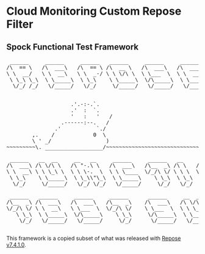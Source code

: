 # Cloud Monitoring Custom Repose Filter
## Spock Functional Test Framework
<pre>
 ______     ______     ______   ______     ______     ______
/\  == \   /\  ___\   /\  == \ /\  __ \   /\  ___\   /\  ___\
\ \  __/   \ \  __\   \ \  _-/ \ \ \/\ \  \ \___  \  \ \  __\
 \ \_\ \_\  \ \_____\  \ \_\    \ \_____\  \/\_____\  \ \_____\
  \/_/ /_/   \/_____/   \/_/     \/_____/   \/_____/   \/_____/


                    .'.-:-.`.
                    .'  :  `.
                    '   :   '   /
                 .------:--.   /
               .'           `./
        ,.    /            0  \
        \ ' _/                 )
~~~~~~~~~\. __________________/~~~~~~~~~~~~~~~~~~~~~~~~~~~~~~~~

 ______   __  __     __   __     ______     ______   __     ______     __   __     ______     __
/\  ___\ /\ \/\ \   /\ "-.\ \   /\  ___\   /\__  _\ /\ \   /\  __ \   /\ "-.\ \   /\  __ \   /\ \
\ \  __\ \ \ \_\ \  \ \ \-.  \  \ \ \____  \/_/\ \/ \ \ \  \ \ \/\ \  \ \ \-.  \  \ \  __ \  \ \ \____
 \ \_\    \ \_____\  \ \_\\"\_\  \ \_____\    \ \_\  \ \_\  \ \_____\  \ \_\\"\_\  \ \_\ \_\  \ \_____\
  \/_/     \/_____/   \/_/ \/_/   \/_____/     \/_/   \/_/   \/_____/   \/_/ \/_/   \/_/\/_/   \/_____/

 ______   ______     ______     ______      ______     __  __     __     ______   ______
/\__  _\ /\  ___\   /\  ___\   /\__  _\    /\  ___\   /\ \/\ \   /\ \   /\__  _\ /\  ___\
\/_/\ \/ \ \  __\   \ \___  \  \/_/\ \/    \ \___  \  \ \ \_\ \  \ \ \  \/_/\ \/ \ \  __\
   \ \_\  \ \_____\  \/\_____\    \ \_\     \/\_____\  \ \_____\  \ \_\    \ \_\  \ \_____\
    \/_/   \/_____/   \/_____/     \/_/      \/_____/   \/_____/   \/_/     \/_/   \/_____/

</pre>

This framework is a copied subset of what was released with [Repose v7.4.1.0](https://github.com/rackerlabs/repose/tree/repose-7.1.4.0/repose-aggregator/functional-tests/spock-functional-test).
